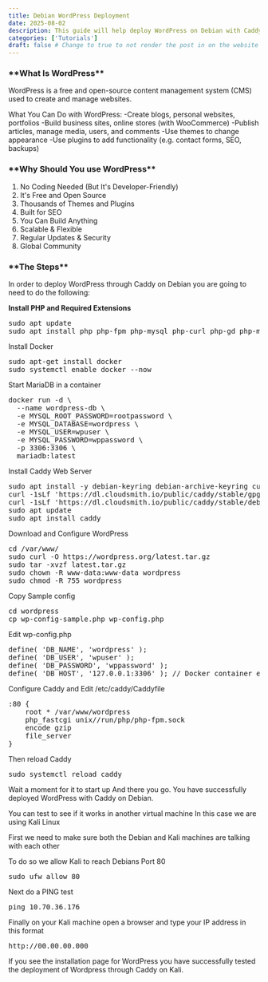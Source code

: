 ```yaml
---
title: Debian WordPress Deployment
date: 2025-08-02
description: This guide will help deploy WordPress on Debian with Caddy
categories: ['Tutorials']
draft: false # Change to true to not render the post in on the website
---
```


<h3>**What Is WordPress**</h3>

WordPress is a free and open-source content management system (CMS) used to create and manage websites.

What You Can Do with WordPress:
  -Create blogs, personal websites, portfolios
  -Build business sites, online stores (with WooCommerce)
  -Publish articles, manage media, users, and comments
  -Use themes to change appearance
  -Use plugins to add functionality (e.g. contact forms, SEO, backups)

<h3>**Why Should You use WordPress**</h3>

1. No Coding Needed (But It's Developer-Friendly)
2. It's Free and Open Source
3. Thousands of Themes and Plugins
4. Built for SEO
5. You Can Build Anything
6. Scalable & Flexible
7. Regular Updates & Security
8. Global Community

<h3>**The Steps**</h3>

In order to deploy WordPress through Caddy on Debian you are going to need to do the following:

**Install PHP and Required Extensions**
<pre>sudo apt update
sudo apt install php php-fpm php-mysql php-curl php-gd php-mbstring php-xml php-xmlrpc php-soap php-intl php-zip unzip curl -y
</pre>

Install Docker 
<pre>sudo apt-get install docker
sudo systemctl enable docker --now
</pre>

Start MariaDB in a container
<pre>
docker run -d \
  --name wordpress-db \
  -e MYSQL_ROOT_PASSWORD=rootpassword \
  -e MYSQL_DATABASE=wordpress \
  -e MYSQL_USER=wpuser \
  -e MYSQL_PASSWORD=wppassword \
  -p 3306:3306 \
  mariadb:latest
</pre>

Install Caddy Web Server
<pre>
sudo apt install -y debian-keyring debian-archive-keyring curl
curl -1sLf 'https://dl.cloudsmith.io/public/caddy/stable/gpg.key' | sudo gpg --dearmor -o /usr/share/keyrings/caddy-stable-archive-keyring.gpg
curl -1sLf 'https://dl.cloudsmith.io/public/caddy/stable/debian.deb.txt' | sudo tee /etc/apt/sources.list.d/caddy-stable.list
sudo apt update
sudo apt install caddy
</pre>

Download and Configure WordPress
<pre>
cd /var/www/
sudo curl -O https://wordpress.org/latest.tar.gz
sudo tar -xvzf latest.tar.gz
sudo chown -R www-data:www-data wordpress
sudo chmod -R 755 wordpress
</pre>

Copy Sample config
<pre>cd wordpress
cp wp-config-sample.php wp-config.php
</pre>

Edit wp-config.php
<pre>
define( 'DB_NAME', 'wordpress' );
define( 'DB_USER', 'wpuser' );
define( 'DB_PASSWORD', 'wppassword' );
define( 'DB_HOST', '127.0.0.1:3306' ); // Docker container exposes this
</pre>

Configure Caddy and Edit /etc/caddy/Caddyfile
<pre>
:80 {
    root * /var/www/wordpress
    php_fastcgi unix//run/php/php-fpm.sock
    encode gzip
    file_server
}
</pre>

Then reload Caddy

<pre>sudo systemctl reload caddy</pre>

Wait a moment for it to start up
And there you go. You have successfully deployed WordPress with Caddy on Debian.

You can test to see if it works in another virtual machine
In this case we are using Kali Linux

First we need to make sure both the Debian and Kali machines are talking with each other

To do so we allow Kali to reach Debians Port 80
<pre>sudo ufw allow 80</pre>

Next do a PING test
<pre>ping 10.70.36.176</pre>

Finally on your Kali machine open a browser and type your IP address in this format
<pre>http://00.00.00.000</pre>

If you see the installation page for WordPress you have successfully tested the deployment of Wordpress through Caddy on Kali.
